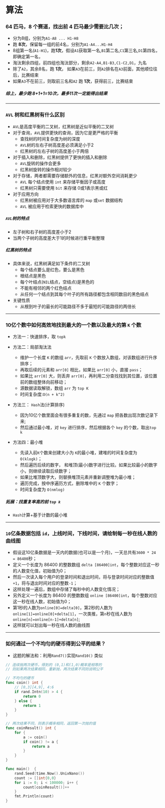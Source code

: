 # 算法

### 64 匹马，8 个赛道，找出前 4 匹马最少需要比几次；

- 分为8组，分别为`A1-A8 ... H1-H8`
- 跑 **8次**，保留每一组的前4名，分别为`A1-A4...H1-H4`
- 8组第一名(`A1-H1`)，跑**1次**，假设`A1`获取第一名,`B1`第二名,`C1`第三名,`D1`第四名，即确定第一名，
- 淘汰剩余四组，前四组也淘汰部分，剩余`A2-A4,B1-B3,C1-C2,D1`，九名
- 除了`A2`，其余8名，跑 **1次**， 如果`A3`在前三，则`A2`排名在`A3`前面，其他顺位往后，比赛结束
- 如果`A3`不在前三，则取前三名和`A2` 跑 **1次**，获得前三，比赛结束

##### 综上，最少跑 8+1+1=10次，最多11次一定能得出结果

------

### `AVL` 树和红黑树有什么区别

- `AVL`是高度平衡的二叉树，红黑树是近似平衡的二叉树
- 对于查询，`AVL`提供更快的查询，因为它是更严格的平衡
  - 查找树的时间复杂度为树的深度
  - `AVL`树的左右子树高度差必须满足小于2
  - 红黑树的左右子树的高度差小于两倍
- 对于插入和删除，红黑树提供了更快的插入和删除
  - `AVL`旋转的操作会更多
  - 红黑树旋转的操作相对较少
- 对于存储，两者都需要存储额外的信息，红黑对额外空间消耗更少
  - `AVL` 每个结点使用 `int` 来存储平衡因子或高度
  - 红黑树只需要使用  `bit` 来存储 0或1表示黑或红 
- 对于应用方向
  - 红黑树被应用对于大多数语言库的 `map` 或`set` 数据结构
  - `AVL` 被应用于检索更快的数据库中

##### `AVL`树的特点

- 左子树和右子树的高度差小于2
- 当两个子树的高度差大于1的时候进行重平衡整理

##### 红黑树的特点

- 具体来说，红黑树满足如下条件的二叉树
  - 每个结点要么是红色，要么是黑色
  - 根结点是黑色
  - 每个叶结点(`NIL`结点，空结点)是黑色的
  - 不能有相邻的两个红色结点
  - 从任何一个结点到其每个叶子的所有路径都包含相同数目的黑色结点
- 关键性质
  - 从根到叶子的最长的可能路径不多于最短的可能路径的两倍长

------

### 10亿个数中如何高效地找到最大的一个数以及最大的第 `K` 个数

- 方法一：快速排序，取 `topk`

- 方法二：局部淘汰法
  - 维护一个长度 `K` 的数组 `arr`，先取前 `K` 个数放入数组，对该数组进行升序排序；
  - 再取后续的元素和 `arr[0]` 相比，如果比 `arr[0]` 小，直接 `pass`；
  - 如果比 `arr[0]` 大，则丢弃 `arr[0]`，再利用二分查找找到其位置，该位置前的数组整体向前移动；
  - 源数据读取解锁，数组 `arr` 为 `top K`
  - 时间复杂度:`O(n + k^2)`

- 方法三： `Hash`法(计算排序)
  - 因为10亿个数里面会有很多重复的数，先通过 `map` 把各数出现次数记录下来;
  - 然后通过最小堆，对 `key` 进行排序，然后根据各个 `key` 的个数，取出`top k`

- 方法四：最小堆
  - 先读入前`K`个数来创建大小为 `K`的最小堆，建堆的时间复杂度为 `O(klogk)`；
  - 然后遍历后续的数字， 和堆顶(最小)数字进行比较。如果比较最小的数字小，则继续读取后续数字；
  - 如果比堆顶数字大，则替换堆顶元素并重新调整堆为最小堆；
  - 遍历完成，按中序遍历方式，删除堆中的 `K` 个数字；
  - 时间复杂度为 `O(nmlog)`
  
##### 拓展：找重复率高的前 `top k`

- `Hash`计算+基于计数的最小堆

------

### `10`亿条数据包括 `id`，上线时间，下线时间，请绘制每一秒在线人数的曲线图

- 假设这10亿条数据是一天内的数据(也可以是一个月)，一天总共有`3600 * 24 = 86400`秒；
- 定义一个长度为 86400 的整数数组 `delta [86400]int`，每个整数对应这一秒的人数变化值，初始值为0；
- 然后一次读入每个用户的登录时间和退出时间，将与登录时间对应的整数值`+1`，将与退出时间对应的整数`-1`；
- 这样处理一遍后，数组中存储了每秒中的人数变化情况；
- 另外定义一个长度为 86400 的整数数组 `online [86400]int`，每个整数对应这一秒在线人数，初始值为0；
- 第1秒的人数为`online[0]=delta[0]`，第2秒的人数为`online[1]=online[0]+delta[1]`，一次类推，第`n`秒在线人数为 `online[n]=online[n-1]+delta[n]`;
- 这样就可以划出每一秒在线人数的曲线图

------

### 如何通过一个不均匀的硬币得到公平的结果？

- 这题的解法和：利用`Rand7()`实现`Rand10()` 类似

```go
// 连续抛两次硬币，得到的 (0,1)和(1,0)概率是相等的
// 则如果两次结果相同，重新抛，两次结果不同则说明公平

// 不均匀的硬币
func coin() int {
	// [0,3][4,9], 4:6
	if rand.Intn(10) > 4 {
		return 0
	} else {
		return 1
	}
}

// 两次结果不同，则表示概率相同，返回第一次抛的值
func coinResult() int {
	for {
		a := coin()
		if coin() != a {
			return a
		}
	}
}

func main()  {
	rand.Seed(time.Now().UnixNano())
	count := []int{0,0}
	for i := 0; i < 100000; i++ {
		count[coinResult()]++
	}
	fmt.Println(count)
}

```
